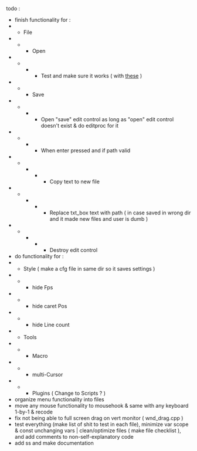 todo :
- finish functionality for :
- - File
- - - Open
- - - - Test and make sure it works ( with [these](https://github.com/arc80/plywood/tree/9c606056faf89f0918b81f5af09c23fefaf9a12d/repos/plywood/src/apps/AutodetectTest/tests) )
- - - Save
- - - - Open "save" edit control as long as "open" edit control doesn't exist & do editproc for it
- - - - When enter pressed and if path valid
- - - - - Copy text to new file
- - - - - Replace txt_box text with path ( in case saved in wrong dir and it made new files and user is dumb )
- - - - - Destroy edit control
- do functionality for :
- - Style ( make a cfg file in same dir so it saves settings )
- - - hide Fps
- - - hide caret Pos
- - - hide Line count
- - Tools
- - - Macro
- - - multi-Cursor
- - - Plugins ( Change to Scripts ? )
- organize menu functionality into files
- move any mouse functionality to mousehook & same with any keyboard 1-by-1 & recode
- fix not being able to full screen drag on vert monitor ( wnd_drag.cpp )
- test everything (make list of shit to test in each file), minimize var scope & const unchanging vars | clean/optimize files ( make file checklist ), and add comments to non-self-explanatory code
- add ss and make documentation
